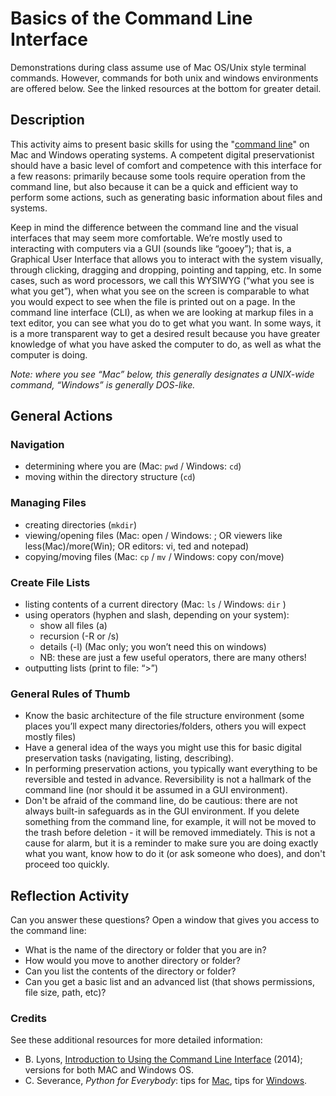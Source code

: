 # Basics of the Command Line Interface

Demonstrations during class assume use of Mac OS/Unix style terminal commands. However, commands for both unix and windows environments are offered below. See the linked resources at the bottom for greater detail. 

## Description

This activity aims to present basic skills for using the "[command line](https://en.wikipedia.org/wiki/Command-line_interface)" on Mac and Windows operating systems. A competent digital preservationist should have a basic level of comfort and competence with this interface for a few reasons: primarily because some tools require operation from the command line, but also because it can be a quick and efficient way to perform some actions, such as generating basic information about files and systems.

Keep in mind the difference between the command line and the visual interfaces that may seem more comfortable. We’re mostly used to interacting with computers via a GUI (sounds like “gooey”); that is, a Graphical User Interface that allows you to interact with the system visually, through clicking, dragging and dropping, pointing and tapping, etc. In some cases, such as word processors, we call this WYSIWYG (“what you see is what you get”), when what you see on the screen is comparable to what you would expect to see when the file is printed out on a page. In the command line interface (CLI), as when we are looking at markup files in a text editor, you can see what you do to get what you want. In some ways, it is a more transparent way to get a desired result because you have greater knowledge of what you have asked the computer to do, as well as what the computer is doing.

_Note: where you see “Mac” below, this generally designates a UNIX-wide command, “Windows” is generally DOS-like._ 

## General Actions

### Navigation
* determining where you are (Mac: ```pwd``` / Windows: ``cd``)
* moving within the directory structure (``cd``)

### Managing Files
* creating directories (```mkdir```)
* viewing/opening files (Mac: open / Windows: <type the file>; OR viewers like less(Mac)/more(Win); OR editors: vi, ted and notepad)
* copying/moving files (Mac: ``cp`` / ``mv`` / Windows: copy con/move)

### Create File Lists
* listing contents of a current directory (Mac: ``ls`` / Windows: ``dir`` ) 
* using operators (hyphen and slash, depending on your system):
  * show all files (a)
  * recursion (-R or /s)
  * details (-l) (Mac only; you won’t need this on windows)
  * NB: these are just a few useful operators, there are many others!
* outputting lists (print to file: “>”)

### General Rules of Thumb
* Know the basic architecture of the file structure environment (some places you’ll expect many directories/folders, others you will expect mostly files)
* Have a general idea of the ways you might use this for basic digital preservation tasks (navigating, listing, describing).
* In performing preservation actions, you typically want everything to be reversible and tested in advance. Reversibility is not a hallmark of the command line (nor should it be assumed in a GUI environment). 
* Don't be afraid of the command line, do be cautious: there are not always built-in safeguards as in the GUI environment. If you delete something from the command line, for example, it will not be moved to the trash before deletion - it will be removed immediately. This is not a cause for alarm, but it is a reminder to make sure you are doing exactly what you want, know how to do it (or ask someone who does), and don't proceed too quickly. 

## Reflection Activity
Can you answer these questions? Open a window that gives you access to the command line:
* What is the name of the directory or folder that you are in?
* How would you move to another directory or folder?
* Can you list the contents of the directory or folder?
* Can you get a basic list and an advanced list (that shows permissions, file size, path, etc)?

### Credits
See these additional resources for more detailed information:
* B. Lyons, [Introduction to Using the Command Line Interface]() (2014); versions for both MAC and Windows OS. 
* C. Severance, _Python for Everybody_: tips for [Mac](https://www.py4e.com/software-mac.php), tips for [Windows](https://www.py4e.com/software-win.php).
